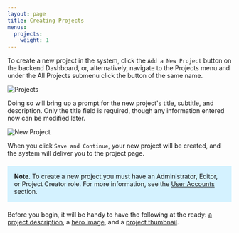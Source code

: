 ```yaml
---
layout: page
title: Creating Projects
menus:
  projects:
    weight: 1
---
```


To create a new project in the system, click the `Add a New Project` button on the backend Dashboard, or, alternatively, navigate to the Projects menu and under the All Projects submenu click the button of the same name.

![Projects](/docs/assets/installing/projects.png)

Doing so will bring up a prompt for the new project's title, subtitle, and description. Only the title field is required, though any information entered now can be modified later.

![New Project](/docs/assets/installing/new.png)

When you click `Save and Continue`, your new project will be created, and the system will deliver you to the project page.

<div style="background: #d4f2ff; margin: 20px 0; padding: 15px;">
<strong>Note</strong>. To create a new project you must have an Administrator, Editor, or Project Creator role. For more information, see the <a href="accounts/users.html">User Accounts</a> section.
</div>

Before you begin, it will be handy to have the following at the ready: [a project description](/docs/projects/customizing/appearance.html#description), a [hero image](/docs/projects/customizing/appearance.html#hero), and a [project thumbnail](/docs/projects/customizing/general.html#thumbnail).
